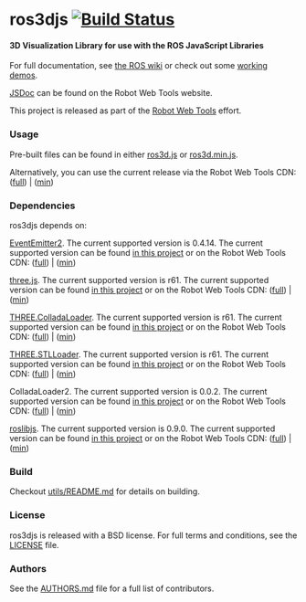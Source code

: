 ros3djs [![Build Status](https://api.travis-ci.org/RobotWebTools/ros3djs.png)](https://travis-ci.org/RobotWebTools/ros3djs)
=======

#### 3D Visualization Library for use with the ROS JavaScript Libraries
For full documentation, see [the ROS wiki](http://ros.org/wiki/ros3djs) or check out some [working demos](http://robotwebtools.org/).

[JSDoc](http://robotwebtools.org/jsdoc/ros3djs/current/) can be found on the Robot Web Tools website.

This project is released as part of the [Robot Web Tools](http://robotwebtools.org/) effort.

### Usage
Pre-built files can be found in either [ros3d.js](build/ros3d.js) or [ros3d.min.js](build/ros3d.min.js).

Alternatively, you can use the current release via the Robot Web Tools CDN: ([full](http://cdn.robotwebtools.org/ros3djs/current/ros3d.js)) | ([min](http://cdn.robotwebtools.org/ros3djs/current/ros3d.min.js))

### Dependencies
ros3djs depends on:

[EventEmitter2](https://github.com/hij1nx/EventEmitter2). The current supported version is 0.4.14. The current supported version can be found [in this project](include/EventEmitter2/eventemitter2.js) or on the Robot Web Tools CDN: ([full](http://cdn.robotwebtools.org/EventEmitter2/0.4.14/eventemitter2.js)) | ([min](http://cdn.robotwebtools.org/EventEmitter2/0.4.14/eventemitter2.min.js))

[three.js](https://github.com/mrdoob/three.js/). The current supported version is r61. The current supported version can be found [in this project](include/threejs/three.js) or on the Robot Web Tools CDN: ([full](http://cdn.robotwebtools.org/threejs/r61/three.js)) | ([min](http://cdn.robotwebtools.org/threejs/r61/three.min.js))

[THREE.ColladaLoader](https://github.com/mrdoob/three.js/blob/master/examples/js/loaders/ColladaLoader.js). The current supported version is r61. The current supported version can be found [in this project](include/threejs/ColladaLoader.js) or on the Robot Web Tools CDN: ([full](http://cdn.robotwebtools.org/threejs/r61/ColladaLoader.js)) | ([min](http://cdn.robotwebtools.org/threejs/r61/ColladaLoader.min.js))

[THREE.STLLoader](https://github.com/mrdoob/three.js/blob/master/examples/js/loaders/STLLoader.js). The current supported version is r61. The current supported version can be found [in this project](include/threejs/STLLoader.js) or on the Robot Web Tools CDN: ([full](http://cdn.robotwebtools.org/threejs/r61/STLLoader.js)) | ([min](http://cdn.robotwebtools.org/threejs/r61/STLLoader.min.js))

ColladaLoader2. The current supported version is 0.0.2. The current supported version can be found [in this project](include/ColladaAnimationCompress/ColladaLoader2.js) or on the Robot Web Tools CDN: ([full](http://cdn.robotwebtools.org/ColladaAnimationCompress/0.0.2/ColladaLoader2.js)) | ([min](http://cdn.robotwebtools.org/ColladaAnimationCompress/0.0.2/ColladaLoader2.min.js))

[roslibjs](https://github.com/RobotWebTools/roslibjs). The current supported version is 0.9.0. The current supported version can be found [in this project](include/roslibjs/roslib.js) or on the Robot Web Tools CDN: ([full](http://cdn.robotwebtools.org/roslibjs/0.9.0/roslib.js)) | ([min](http://cdn.robotwebtools.org/roslibjs/0.9.0/roslib.min.js))

### Build
Checkout [utils/README.md](utils/README.md) for details on building.

### License
ros3djs is released with a BSD license. For full terms and conditions, see the [LICENSE](LICENSE) file.

### Authors
See the [AUTHORS.md](AUTHORS.md) file for a full list of contributors.
